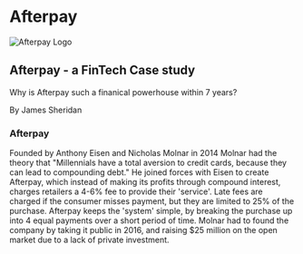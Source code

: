 # Afterpay
![Afterpay Logo](/downloads.png)
## Afterpay - a FinTech Case study
Why is Afterpay such a finanical powerhouse within 7 years?

By James Sheridan
### Afterpay
Founded by Anthony Eisen and Nicholas Molnar in 2014
Molnar had the theory that "Millennials have a total aversion to credit cards, because they can lead to compounding debt."
He joined forces with Eisen to create Afterpay, which instead of making its profits through compound interest, charges retailers a 4-6% fee to provide their 'service'. Late fees are charged if the consumer misses payment, but they are limited to 25% of the purchase.
Afterpay keeps the 'system' simple, by breaking the purchase up into 4 equal payments over a short period of time.
Molnar had to found the company by taking it public in 2016, and raising $25 million on the open market due to a lack of private investment.